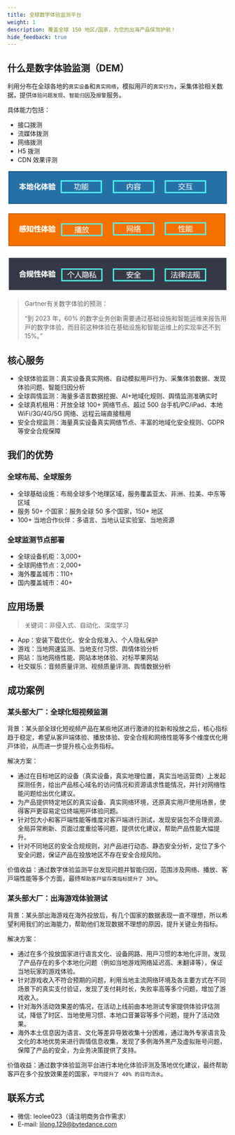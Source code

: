 ```yaml
---
title: 全球数字体验监测平台
weight: 1
description: 覆盖全球 150 地区/国家，为您的出海产品保驾护航！
hide_feedback: true
---
```


## 什么是数字体验监测（DEM）

利⽤分布在全球各地的`真实设备`和`真实⽹络`，模拟⽤⼾的`真实⾏为`，采集体验相关数据，提供`体验问题发现`、`智能归因`及`报警`服务。

具体能⼒包括：

- 接⼝拨测
- 流媒体拨测
- ⽹络拨测
- H5 拨测
- CDN 效果评测

![](/image/DEM.png)

> Gartner有关数字体验的预测：
>
> “到 2023 年，60% 的数字业务创新需要通过基础设施和智能运维来报告⽤⼾的数字体验，⽽⽬前这种体验在基础设施和智能运维上的实现率还不到 15%。”

## 核⼼服务

- 全球体验监测：真实设备真实⽹络、⾃动模拟⽤⼾⾏为、采集体验数据、发现体验问题、智能归因分析
- 全球舆情监测：海量多语⾔数据挖掘、AI+地域化规则、舆情监测准确实时
- 全球真机租⽤：开放全球 100+ ⽹络节点、超过 500 台⼿机/PC/iPad、本地 WiFi/3G/4G/5G ⽹络、远程云端直接租⽤
- 安全合规监测：海量真实设备真实⽹络节点、丰富的地域化安全规则、GDPR 等安全合规保障

## 我们的优势

### 全球布局、全球服务

- 全球基础设施：布局全球多个地理区域，服务覆盖亚太、⾮洲、拉美、中东等区域
- 服务 50+ 个国家：服务全球 50 多个国家，150+ 地区
- 100+ 当地合作伙伴：多语⾔、当地认证实验室、当地资源

### 全球监测节点部署

- 全球设备机柜：3,000+
- 全球⽹络节点：2,000+
- 海外覆盖城市：110+
- 国内覆盖城市：40+

## 应用场景

> 关键词：非侵入式、自动化、深度学习

- App：安装下载优化、安全合规准⼊、个⼈隐私保护
- 游戏：当地⽹速监测、当地⽀付习惯、舆情体验分析
- 网站：当地⽹络性能、⽹站本地体验、对标苹果⽹站
- 社交娱乐：⾳频质量评测、视频质量评测、舆情数据分析

## 成功案例

### 某头部大厂：全球化短视频监测

背景：某头部全球化短视频产品在某些地区进⾏激进的拉新和投放之后，核⼼指标趋于稳定，希望从客⼾端体验、播放体验、安全合规和⽹络性能等多个维度优化⽤⼾体验，从⽽进⼀步提升核⼼业务指标。

解决方案：

- 通过在⽬标地区的设备（真实设备，真实地理位置，真实当地运营商）上发起探测任务，给出产品核⼼域名的访问情况和资源请求性能情况，并针对⽹络性能问题给出优化建议。
- 为产品提供特定地区的真实设备、真实⽹络环境，还原真实⽤⼾使⽤场景，使得客⼾更容易定位终端⽤⼾体验问题。
- 针对包⼤⼩和客⼾端性能等维度对客⼾端进⾏测试，发现安装包不合理资源、全局异常刷新、⻚⾯过度重绘等问题，提供优化建议，帮助产品性能⼤幅提升。
- 针对不同地区的安全合规规则，对产品进⾏动态、静态安全分析，定位了多个安全问题，保证产品在投放地区不存在安全合规⻛险。

价值收益：通过数字体验监测平台发现问题并智能归因，范围涉及⽹络、播放、客⼾端性能等多个⽅⾯，最终`帮助客⼾留存类指标提升了 30%`。

### 某头部大厂：出海游戏体验测试

背景：某头部出海游戏在海外投放后，有几个国家的数据表现一直不理想，所以希望利用我们的出海能力，帮助他们发现数据不理想的原因，提升关键业务指标。

解决方案：

- 通过在多个投放国家进⾏语⾔⽂化、设备⽹路、⽤⼾习惯的本地化评测，发现了产品存在的多个本地化问题（例如当地游戏⽹络延迟⾼、未翻译等），保证当地玩家的游戏体验。
- 针对游戏收⼊不符合预期的问题，利⽤当地主流⽹络环境及各主要⽅式在不同场景下的真实⽀付验证，发现了⽀付耗时⻓，失败率⾼等多个问题，增加了游戏收⼊。
- 针对海外活动效果差的情况，在活动上线前由本地测试专家提供体验评估测试，降低了时区、当地使⽤习惯、本地⼝⾳兼容等多个问题，提升了活动效果。
- 海外本⼟信息因为语⾔、⽂化等差异导致收集⼗分困难，通过海外专家语⾔及⽂化的本地优势来进⾏舆情信息收集，发现了多例海外⿊产及虚拟账号问题，保障了产品的安全，为业务决策提供了⽀持。

价值收益：通过数字体验监测平台进⾏本地化体验评测及落地优化建议，最终帮助客⼾在多个投放效果差的国家，`平均提升了 40% 的⽇均流⽔`。

## 联系方式

- 微信: leolee023（请注明商务合作需求）
- E-mail: lilong.129@bytedance.com
